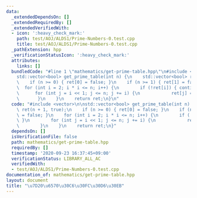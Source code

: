 ```yaml
---
data:
  _extendedDependsOn: []
  _extendedRequiredBy: []
  _extendedVerifiedWith:
  - icon: ':heavy_check_mark:'
    path: test/AOJ/ALDS1/Prime-Numbers-0.test.cpp
    title: test/AOJ/ALDS1/Prime-Numbers-0.test.cpp
  _pathExtension: hpp
  _verificationStatusIcon: ':heavy_check_mark:'
  attributes:
    links: []
  bundledCode: "#line 1 \"mathematics/get-prime-table.hpp\"\n#include <vector>\n\n\
    std::vector<bool> get_prime_table(int n) {\n    std::vector<bool> ret(n + 1, true);\n\
    \    if (n >= 0) { ret[0] = false; }\n    if (n >= 1) { ret[1] = false; }\n  \
    \  for (int i = 2; i * i <= n; i++) {\n        if (!ret[i]) { continue; }\n  \
    \      for (int j = i << 1; j <= n; j += i) {\n            ret[j] = false;\n \
    \       }\n    }\n    return ret;\n}\n"
  code: "#include <vector>\n\nstd::vector<bool> get_prime_table(int n) {\n    std::vector<bool>\
    \ ret(n + 1, true);\n    if (n >= 0) { ret[0] = false; }\n    if (n >= 1) { ret[1]\
    \ = false; }\n    for (int i = 2; i * i <= n; i++) {\n        if (!ret[i]) { continue;\
    \ }\n        for (int j = i << 1; j <= n; j += i) {\n            ret[j] = false;\n\
    \        }\n    }\n    return ret;\n}"
  dependsOn: []
  isVerificationFile: false
  path: mathematics/get-prime-table.hpp
  requiredBy: []
  timestamp: '2020-09-23 16:37:45+09:00'
  verificationStatus: LIBRARY_ALL_AC
  verifiedWith:
  - test/AOJ/ALDS1/Prime-Numbers-0.test.cpp
documentation_of: mathematics/get-prime-table.hpp
layout: document
title: "\u7D20\u6570\u30C6\u30FC\u30D6\u30EB"
---
```


